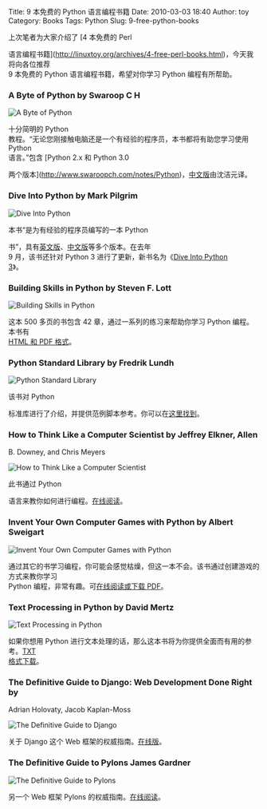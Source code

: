Title: 9 本免费的 Python 语言编程书籍
Date: 2010-03-03 18:40
Author: toy
Category: Books
Tags: Python
Slug: 9-free-python-books

上次笔者为大家介绍了 [4 本免费的 Perl  

语言编程书籍](http://linuxtoy.org/archives/4-free-perl-books.html)，今天我将向各位推荐  
9 本免费的 Python 语言编程书籍，希望对你学习 Python 编程有所帮助。

### A Byte of Python by Swaroop C H

![A Byte of Python](http://i.linuxtoy.org/images/2010/02/bop.jpg)

十分简明的 Python  
教程。“无论您刚接触电脑还是一个有经验的程序员，本书都将有助您学习使用
Python  
语言。”包含 [Python 2.x 和 Python 3.0  

两个版本](http://www.swaroopch.com/notes/Python)，[中文版](http://i.linuxtoy.org/docs/bop/)由沈洁元译。

### Dive Into Python by Mark Pilgrim

![Dive Into Python](http://i.linuxtoy.org/images/2010/02/dip.jpg)

本书“是为有经验的程序员编写的一本 Python  

书”，具有[英文版](http://diveintopython.org/)、[中文版](http://i.linuxtoy.org/docs/dip/)等多个版本。在去年  
9 月，该书还针对 Python 3 进行了更新，新书名为《[Dive Into Python  
3](http://diveintopython3.org/)》。

### Building Skills in Python by Steven F. Lott

![Building Skills in
Python](http://i.linuxtoy.org/images/2010/02/bip.jpg)

这本 500 多页的书包含 42 章，通过一系列的练习来帮助你学习 Python
编程。本书有  
[HTML 和 PDF 格式](http://homepage.mac.com/s\_lott/books/python.html)。

### Python Standard Library by Fredrik Lundh

![Python Standard Library](http://i.linuxtoy.org/images/2010/02/psl.gif)

该书对 Python  

标准库进行了介绍，并提供范例脚本参考。你可以在[这里找到](http://effbot.org/zone/librarybook-index.htm)。

### How to Think Like a Computer Scientist by Jeffrey Elkner, Allen
B. Downey, and Chris Meyers

![How to Think Like a Computer
Scientist](http://i.linuxtoy.org/images/2010/02/hcp.jpg)

此书通过 Python  

语言来教你如何进行编程。[在线阅读](http://openbookproject.net//thinkCSpy/)。

### Invent Your Own Computer Games with Python by Albert Sweigart

![Invent Your Own Computer Games with
Python](http://i.linuxtoy.org/images/2010/02/iwp.png)

通过其它的书学习编程，你可能会感觉枯燥，但这一本不会。该书通过创建游戏的方式来教你学习  
Python 编程，非常有趣。可[在线阅读或下载
PDF](http://inventwithpython.com/)。

### Text Processing in Python by David Mertz

![Text Processing in
Python](http://i.linuxtoy.org/images/2010/02/tpp.jpg)

如果你想用 Python
进行文本处理的话，那么这本书将为你提供全面而有用的参考。[TXT  
格式下载](http://gnosis.cx/TPiP/)。

### The Definitive Guide to Django: Web Development Done Right by
Adrian Holovaty, Jacob Kaplan-Moss

![The Definitive Guide to
Django](http://i.linuxtoy.org/images/2010/02/dgd.gif)

关于 Django 这个 Web
框架的权威指南。[在线版](http://www.djangobook.com/)。

### The Definitive Guide to Pylons James Gardner

![The Definitive Guide to
Pylons](http://i.linuxtoy.org/images/2010/02/dgp.jpg)

另一个 Web 框架 Pylons 的权威指南。[在线阅读](http://pylonsbook.com/)。
